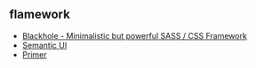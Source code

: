 ## flamework
- [Blackhole - Minimalistic but powerful SASS / CSS Framework](http://www.html5depot.com/blackhole/)
- [Semantic UI](http://semantic-ui.com/)
- [Primer](http://primercss.io/)

